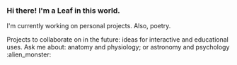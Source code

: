 ### Hi there! I'm a Leaf in this world. 
I'm currently working on personal projects. Also, poetry.

Projects to collaborate on in the future: ideas for interactive and educational uses.
Ask me about: anatomy and physiology; or astronomy and psychology
:alien_monster:

<!--
**LeafLingy/LeafLingy** is a ✨ _special_ ✨ repository because its `README.md` (this file) appears on your GitHub profile.

Here are some ideas to get you started:

- 🔭 I’m currently working on ...
- 🌱 I’m currently learning ...
- 👯 I’m looking to collaborate on ...
- 🤔 I’m looking for help with ...
- 💬 Ask me about ...
- 📫 How to reach me: ...
- 😄 Pronouns: ...
- ⚡ Fun fact: ...
-->
